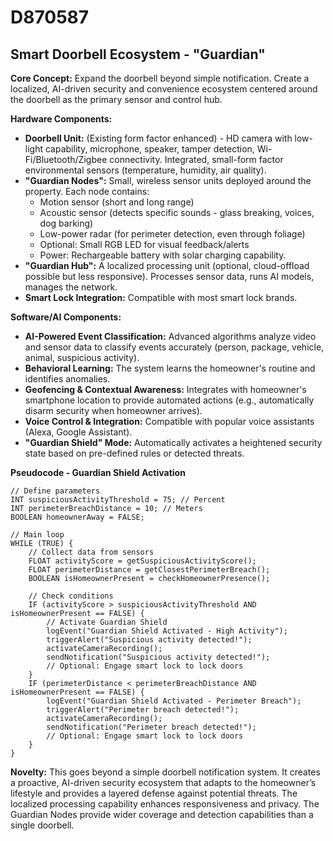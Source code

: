 # D870587

## Smart Doorbell Ecosystem - "Guardian"

**Core Concept:** Expand the doorbell beyond simple notification. Create a localized, AI-driven security and convenience ecosystem centered around the doorbell as the primary sensor and control hub.

**Hardware Components:**

*   **Doorbell Unit:** (Existing form factor enhanced) - HD camera with low-light capability, microphone, speaker, tamper detection, Wi-Fi/Bluetooth/Zigbee connectivity. Integrated, small-form factor environmental sensors (temperature, humidity, air quality).
*   **"Guardian Nodes":** Small, wireless sensor units deployed around the property. Each node contains:
    *   Motion sensor (short and long range)
    *   Acoustic sensor (detects specific sounds - glass breaking, voices, dog barking)
    *   Low-power radar (for perimeter detection, even through foliage)
    *   Optional: Small RGB LED for visual feedback/alerts
    *   Power: Rechargeable battery with solar charging capability.
*   **"Guardian Hub":** A localized processing unit (optional, cloud-offload possible but less responsive). Processes sensor data, runs AI models, manages the network.
*   **Smart Lock Integration:** Compatible with most smart lock brands.

**Software/AI Components:**

*   **AI-Powered Event Classification:** Advanced algorithms analyze video and sensor data to classify events accurately (person, package, vehicle, animal, suspicious activity).
*   **Behavioral Learning:** The system learns the homeowner's routine and identifies anomalies.
*   **Geofencing & Contextual Awareness:** Integrates with homeowner's smartphone location to provide automated actions (e.g., automatically disarm security when homeowner arrives).
*   **Voice Control & Integration:** Compatible with popular voice assistants (Alexa, Google Assistant).
*   **"Guardian Shield" Mode:** Automatically activates a heightened security state based on pre-defined rules or detected threats.

**Pseudocode - Guardian Shield Activation**

```
// Define parameters
INT suspiciousActivityThreshold = 75; // Percent
INT perimeterBreachDistance = 10; // Meters
BOOLEAN homeownerAway = FALSE;

// Main loop
WHILE (TRUE) {
    // Collect data from sensors
    FLOAT activityScore = getSuspiciousActivityScore();
    FLOAT perimeterDistance = getClosestPerimeterBreach();
    BOOLEAN isHomeownerPresent = checkHomeownerPresence();

    // Check conditions
    IF (activityScore > suspiciousActivityThreshold AND isHomeownerPresent == FALSE) {
        // Activate Guardian Shield
        logEvent("Guardian Shield Activated - High Activity");
        triggerAlert("Suspicious activity detected!");
        activateCameraRecording();
        sendNotification("Suspicious activity detected!");
        // Optional: Engage smart lock to lock doors
    }
    IF (perimeterDistance < perimeterBreachDistance AND isHomeownerPresent == FALSE) {
        logEvent("Guardian Shield Activated - Perimeter Breach");
        triggerAlert("Perimeter breach detected!");
        activateCameraRecording();
        sendNotification("Perimeter breach detected!");
        // Optional: Engage smart lock to lock doors
    }
}
```

**Novelty:** This goes beyond a simple doorbell notification system. It creates a proactive, AI-driven security ecosystem that adapts to the homeowner’s lifestyle and provides a layered defense against potential threats. The localized processing capability enhances responsiveness and privacy. The Guardian Nodes provide wider coverage and detection capabilities than a single doorbell.